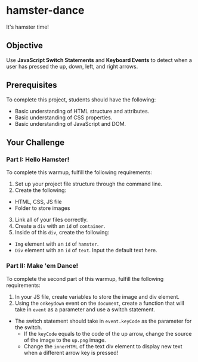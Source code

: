 # hamster-dance

It's hamster time!

## Objective
Use **JavaScript Switch Statements** and **Keyboard Events** to detect when a user has pressed the up, down, left, and right arrows.

## Prerequisites
To complete this project, students should have the following:
* Basic understanding of HTML structure and attributes.
* Basic understanding of CSS properties.
* Basic understanding of JavaScript and DOM.

## Your Challenge

### Part I: Hello Hamster!
To complete this warmup, fulfill the following requirements:
1. Set up your project file structure through the command line.
2. Create the following:
* HTML, CSS, JS file
* Folder to store images
3. Link all of your files correctly.
4. Create a ```div``` with an ```id``` of ```container```.
5. Inside of this ```div```, create the following:
* ```Img``` element with an ```id``` of ```hamster```.
* ```Div``` element with an ```id``` of ```text```. Input the default text here.

### Part II: Make 'em Dance!
To complete the second part of this warmup, fulfill the following requirements:
1. In your JS file, create variables to store the image and div element.
2. Using the ```onkeydown``` event on the ```document```, create a function that will take in ```event``` as a parameter and use a switch statement.
* The switch statement should take in ```event.keyCode``` as the parameter for the switch.
  * If the ```keyCode``` equals to the code of the up arrow, change the source of the image to the ```up.png``` image.
  * Change the ```innerHTML``` of the text div element to display new text when a different arrow key is pressed!
